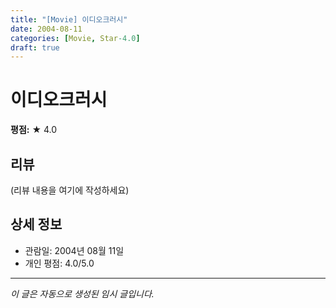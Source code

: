 ```yaml
---
title: "[Movie] 이디오크러시"
date: 2004-08-11
categories: [Movie, Star-4.0]
draft: true
---
```


# 이디오크러시

**평점:** ★ 4.0

## 리뷰

(리뷰 내용을 여기에 작성하세요)

## 상세 정보

- 관람일: 2004년 08월 11일
- 개인 평점: 4.0/5.0

---

*이 글은 자동으로 생성된 임시 글입니다.*
